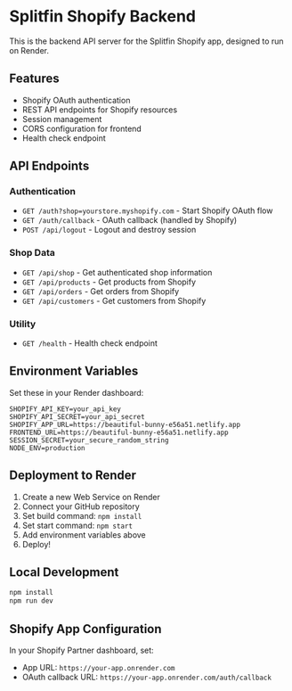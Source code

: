 # Splitfin Shopify Backend

This is the backend API server for the Splitfin Shopify app, designed to run on Render.

## Features

- Shopify OAuth authentication
- REST API endpoints for Shopify resources
- Session management
- CORS configuration for frontend
- Health check endpoint

## API Endpoints

### Authentication
- `GET /auth?shop=yourstore.myshopify.com` - Start Shopify OAuth flow
- `GET /auth/callback` - OAuth callback (handled by Shopify)
- `POST /api/logout` - Logout and destroy session

### Shop Data
- `GET /api/shop` - Get authenticated shop information
- `GET /api/products` - Get products from Shopify
- `GET /api/orders` - Get orders from Shopify
- `GET /api/customers` - Get customers from Shopify

### Utility
- `GET /health` - Health check endpoint

## Environment Variables

Set these in your Render dashboard:

```
SHOPIFY_API_KEY=your_api_key
SHOPIFY_API_SECRET=your_api_secret
SHOPIFY_APP_URL=https://beautiful-bunny-e56a51.netlify.app
FRONTEND_URL=https://beautiful-bunny-e56a51.netlify.app
SESSION_SECRET=your_secure_random_string
NODE_ENV=production
```

## Deployment to Render

1. Create a new Web Service on Render
2. Connect your GitHub repository
3. Set build command: `npm install`
4. Set start command: `npm start`
5. Add environment variables above
6. Deploy!

## Local Development

```bash
npm install
npm run dev
```

## Shopify App Configuration

In your Shopify Partner dashboard, set:
- App URL: `https://your-app.onrender.com`
- OAuth callback URL: `https://your-app.onrender.com/auth/callback`